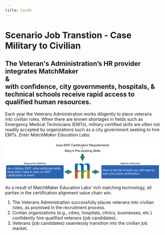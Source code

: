 ```yaml
---
title: Card3
---
```

# Scenario Job Transtion - Case Military to Civilian 
## The Veteran's Administration’s HR provider integrates MatchMaker<br/>&<br/>with confidence, city governments, hospitals, & technical schools receive rapid access to qualified human resources.


Each year the Veterans Administration works diligently to place veterans into civilian roles. When there are known shortages in fields such as Emergency Medical Technicians (EMTs), military certified skills are often not readily accepted by organizations such as a city government seeking to hire EMTs. *Enter MatchMaker Education Labs:*

![MatchMaker E M T Skills Match Diagram](/mmassets/EMT.svg)

As a result of MatchMaker Education Labs’ rich matching technology, all parties in the certification alignment value chain win.

1. The Veterans Administration successfully places veterans into civilian roles, as promised in the recruitment process.
2. Civilian organizations (e.g., cities, hospitals, clinics, businesses, etc.) confidently hire qualified veterans (job candidates).
3. Veterans (job candidates) seamlessly transition into the civilian job market.

